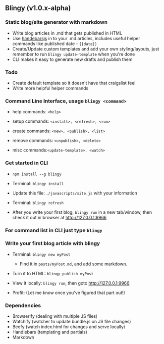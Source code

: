 ## Blingy (v1.0.x-alpha)

### Static blog/site generator with markdown

  - Write blog articles in .md that gets published in HTML
  - Use [handebarsjs](http://handlebarsjs.com/) in to your .md articles, includes useful helper commands like published date - `{{date}}`
  - Create/Update custom templates and add your own styling/layouts, just remember to run `blingy update-template` when you're done
  - CLI makes it easy to generate new drafts and publish them

### Todo

  - Create default template so it doesn't have that craigslist feel
  - Write more helpful helper commands

### Command Line Interface, usage `blingy <command>`

 - help commands: `<help>`

 - setup commands: `<install>, <refresh>, <run>`

 - create commands: `<new>, <publish>, <list>`

 - remove commands: `<unpublish>, <delete>`

 - misc commands:`<update-template>, <watch>`


### Get started in CLI

  - `npm install --g blingy`

  - Terminal: `blingy install`

  - Update this file: `./javascripts/site.js` with your information

  - Terminal: `blingy refresh`

  - After you write your first blog, `blingy run` in a new tab/window, then check it out in browser at http://127.0.0.1:9966

### For command list in CLI just type `blingy`

### Write your first blog article with blingy

  - Terminal: `blingy new myPost`
    - Find it in `posts/myPost.md`, and add some markdown.

  - Turn it to HTML: `blingy publish myPost`

  - View it locally: `blingy run`, then goto http://127.0.0.1:9966

  - Profit: (Let me know once you've figured that part out!)

### Dependencies

  - Browserify (dealing with multiple JS files)
  - Watchify (watcher to update bundle.js on JS file changes)
  - Beefy (watch index.html for changes and serve locally)
  - Handlebars (templating and partials)
  - Markdown
